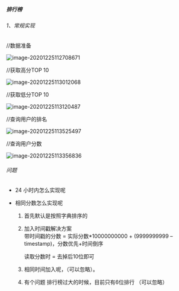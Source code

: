 ##### 排行榜

###### 1、常规实现

//数据准备

![image-20201225112708671](/Users/duanyaqiang/github/DocManual/doc/image-20201225112708671.png)

//获取高分TOP 10

![image-20201225113012068](/Users/duanyaqiang/github/DocManual/doc/image-20201225113012068.png)

//获取低分TOP 10

![image-20201225113120487](/Users/duanyaqiang/github/DocManual/doc/image-20201225113120487.png)



//查询用户的排名

![image-20201225113525497](/Users/duanyaqiang/github/DocManual/doc/image-20201225113525497.png)



//查询用户分数

![image-20201225113356836](/Users/duanyaqiang/github/DocManual/doc/image-20201225113356836.png)



###### 问题

* 24 小时内怎么实现呢

* 相同分数怎么实现呢

  1. 首先默认是按照字典排序的

  2. 加入时间戳解决方案    
     带时间戳的分数 = 实际分数*10000000000 + (9999999999 – timestamp)，分数优先+时间倒序

     读取分数时  = 去掉后10位即可

  3. 相同时间加入呢，（可以忽略）。

  4. 有个问题 排行榜过大的时候，目前只有6位排行 （可以忽略）

